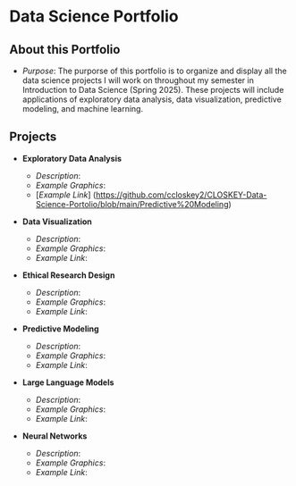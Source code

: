 # Data Science Portfolio

## About this Portfolio
- *Purpose*: The purporse of this portfolio is to organize and display all the data science projects I will work on throughout my semester in Introduction to Data Science (Spring 2025). These projects will include applications of exploratory data analysis, data visualization, predictive modeling, and machine learning. 


## Projects
- **Exploratory Data Analysis**
    - *Description*:
    - *Example Graphics*:
    - [*Example Link*] (https://github.com/ccloskey2/CLOSKEY-Data-Science-Portolio/blob/main/Predictive%20Modeling)
      
- **Data Visualization**
   - *Description*:
   - *Example Graphics*:
   - *Example Link*: 

- **Ethical Research Design**
   - *Description*:
   - *Example Graphics*:
   - *Example Link*: 

- **Predictive Modeling**
   - *Description*:
   - *Example Graphics*:
   - *Example Link*: 

- **Large Language Models**
   - *Description*:
   - *Example Graphics*:
   - *Example Link*: 

- **Neural Networks**
   - *Description*:
   - *Example Graphics*:
   - *Example Link*: 
